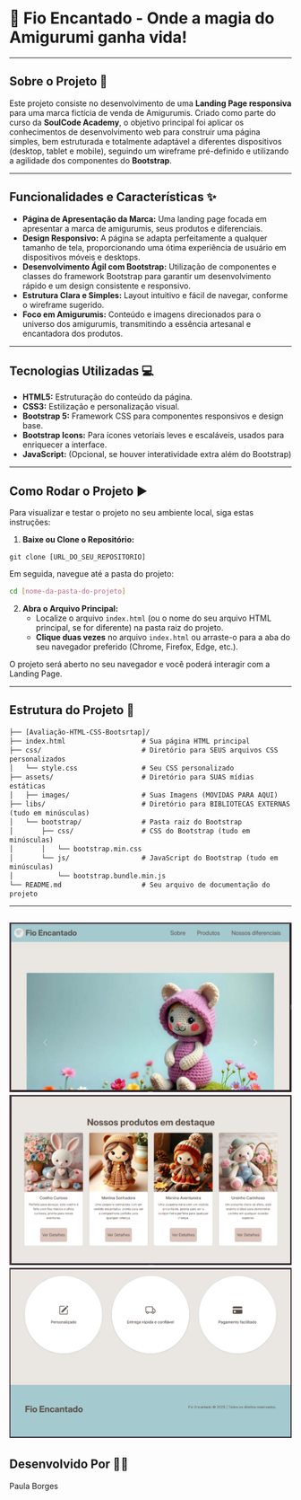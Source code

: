 # 🧶 Fio Encantado - Onde a magia do Amigurumi ganha vida! 

---

## Sobre o Projeto 📄

Este projeto consiste no desenvolvimento de uma **Landing Page responsiva** para uma marca fictícia de venda de Amigurumis. Criado como parte do curso da **SoulCode Academy**, o objetivo principal foi aplicar os conhecimentos de desenvolvimento web para construir uma página simples, bem estruturada e totalmente adaptável a diferentes dispositivos (desktop, tablet e mobile), seguindo um wireframe pré-definido e utilizando a agilidade dos componentes do **Bootstrap**.

---

## Funcionalidades e Características ✨

* **Página de Apresentação da Marca:** Uma landing page focada em apresentar a marca de amigurumis, seus produtos e diferenciais.
* **Design Responsivo:** A página se adapta perfeitamente a qualquer tamanho de tela, proporcionando uma ótima experiência de usuário em dispositivos móveis e desktops.
* **Desenvolvimento Ágil com Bootstrap:** Utilização de componentes e classes do framework Bootstrap para garantir um desenvolvimento rápido e um design consistente e responsivo.
* **Estrutura Clara e Simples:** Layout intuitivo e fácil de navegar, conforme o wireframe sugerido.
* **Foco em Amigurumis:** Conteúdo e imagens direcionados para o universo dos amigurumis, transmitindo a essência artesanal e encantadora dos produtos.

---

## Tecnologias Utilizadas 💻

* **HTML5:** Estruturação do conteúdo da página.
* **CSS3:** Estilização e personalização visual.
* **Bootstrap 5:** Framework CSS para componentes responsivos e design base.
* **Bootstrap Icons:** Para ícones vetoriais leves e escaláveis, usados para enriquecer a interface.
* **JavaScript:** (Opcional, se houver interatividade extra além do Bootstrap)

---

## Como Rodar o Projeto ▶️

Para visualizar e testar o projeto no seu ambiente local, siga estas instruções:

1.  **Baixe ou Clone o Repositório:**
 
```
git clone [URL_DO_SEU_REPOSITORIO]

```

Em seguida, navegue até a pasta do projeto:
     
```bash
cd [nome-da-pasta-do-projeto]
```

2.  **Abra o Arquivo Principal:**
    * Localize o arquivo `index.html` (ou o nome do seu arquivo HTML principal, se for diferente) na pasta raiz do projeto.
    * **Clique duas vezes** no arquivo `index.html` ou arraste-o para a aba do seu navegador preferido (Chrome, Firefox, Edge, etc.).

O projeto será aberto no seu navegador e você poderá interagir com a Landing Page.

---

## Estrutura do Projeto 📁

```
├── [Avaliação-HTML-CSS-Bootsrtap]/
├── index.html                   # Sua página HTML principal
├── css/                         # Diretório para SEUS arquivos CSS personalizados
│   └── style.css                # Seu CSS personalizado 
├── assets/                      # Diretório para SUAS mídias estáticas
│   ├── images/                  # Suas Imagens (MOVIDAS PARA AQUI)
├── libs/                        # Diretório para BIBLIOTECAS EXTERNAS (tudo em minúsculas)
│   └── bootstrap/               # Pasta raiz do Bootstrap
│       ├── css/                 # CSS do Bootstrap (tudo em minúsculas)
│       │   └── bootstrap.min.css
│       └── js/                  # JavaScript do Bootstrap (tudo em minúsculas)
│           └── bootstrap.bundle.min.js
└── README.md                    # Seu arquivo de documentação do projeto
```
---
![Texto Alternativo da Imagem](./assets/image-readme/image1.png)
![Texto Alternativo da Imagem](./assets/image-readme/image2.png)
![Texto Alternativo da Imagem](./assets/image-readme/image3.png)
---

## Desenvolvido Por 👩‍💻

Paula Borges


